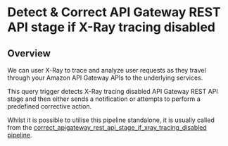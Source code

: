 # Detect & Correct API Gateway REST API stage if X-Ray tracing disabled

## Overview

We can user X-Ray to trace and analyze user requests as they travel through your Amazon API Gateway APIs to the underlying services.

This query trigger detects X-Ray tracing disabled API Gateway REST API stage and then either sends a notification or attempts to perform a predefined corrective action.

Whilst it is possible to utilise this pipeline standalone, it is usually called from the [correct_apigateway_rest_api_stage_if_xray_tracing_disabled pipeline](https://hub.flowpipe.io/mods/turbot/aws_thrifty/pipelines/aws_thrifty.pipeline.correct_apigateway_rest_api_stage_if_xray_tracing_disabled).